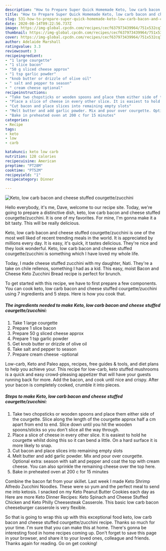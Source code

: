 ```yaml
---
description: "How to Prepare Super Quick Homemade Keto, low carb bacon and cheese stuffed courgette/zucchini"
title: "How to Prepare Super Quick Homemade Keto, low carb bacon and cheese stuffed courgette/zucchini"
slug: 531-how-to-prepare-super-quick-homemade-keto-low-carb-bacon-and-cheese-stuffed-courgette-zucchini
date: 2020-08-14T09:22:56.737Z
image: https://img-global.cpcdn.com/recipes/cecf637973439964/751x532cq70/keto-low-carb-bacon-and-cheese-stuffed-courgettezucchini-recipe-main-photo.jpg
thumbnail: https://img-global.cpcdn.com/recipes/cecf637973439964/751x532cq70/keto-low-carb-bacon-and-cheese-stuffed-courgettezucchini-recipe-main-photo.jpg
cover: https://img-global.cpcdn.com/recipes/cecf637973439964/751x532cq70/keto-low-carb-bacon-and-cheese-stuffed-courgettezucchini-recipe-main-photo.jpg
author: Adelaide Marshall
ratingvalue: 3.3
reviewcount: 3
recipeingredient:
- "1 large courgette"
- "1 slice bacon"
- "50 g sliced cheese approx"
- "1 tsp garlic powder"
- "knob butter or drizzle of olive oil"
- " salt and pepper to season"
- " cream cheese optional"
recipeinstructions:
- "Take two chopsticks or wooden spoons and place them either side of the courgette. Slice along the length of the courgette approx half a cm apart from end to end. Slice down until you hit the wooden spoons/sticks so you don&#39;t slice all the way through."
- "Place a slice of cheese in every other slice. It is easiest to hold he courgette whilst doing this so it can bend a little. On a hard surface it is more likely to snap."
- "Cut bacon and place slices into remaining empty slots"
- "Melt butter and add garlic powder. Mix and pour over courgette. Optional extra: season with salt and pepper and coat the top with cream cheese. You can also sprinkle the remaining cheese over the top here."
- "Bake in preheated oven at 200 c for 15 minutes"
categories:
- Recipe
tags:
- keto
- low
- carb

katakunci: keto low carb 
nutrition: 128 calories
recipecuisine: American
preptime: "PT28M"
cooktime: "PT52M"
recipeyield: "1"
recipecategory: Dinner

---
```



![Keto, low carb bacon and cheese stuffed courgette/zucchini](https://img-global.cpcdn.com/recipes/cecf637973439964/751x532cq70/keto-low-carb-bacon-and-cheese-stuffed-courgettezucchini-recipe-main-photo.jpg)

Hello everybody, it's me, Dave, welcome to our recipe site. Today, we're going to prepare a distinctive dish, keto, low carb bacon and cheese stuffed courgette/zucchini. It is one of my favorites. For mine, I'm gonna make it a bit tasty. This will be really delicious.

Keto, low carb bacon and cheese stuffed courgette/zucchini is one of the most well liked of recent trending meals in the world. It is appreciated by millions every day. It is easy, it's quick, it tastes delicious. They're nice and they look wonderful. Keto, low carb bacon and cheese stuffed courgette/zucchini is something which I have loved my whole life.

Today, I made cheese stuffed zucchini with my daughter, Nati. They&#39;re a take on chile rellenos, something I had as a kid. This easy, moist Bacon and Cheese Keto Zucchini Bread recipe is perfect for brunch.


To get started with this recipe, we have to first prepare a few components. You can cook keto, low carb bacon and cheese stuffed courgette/zucchini using 7 ingredients and 5 steps. Here is how you cook that.

<!--inarticleads1-->

##### The ingredients needed to make Keto, low carb bacon and cheese stuffed courgette/zucchini:

1. Take 1 large courgette
1. Prepare 1 slice bacon
1. Prepare 50 g sliced cheese approx
1. Prepare 1 tsp garlic powder
1. Get knob butter or drizzle of olive oil
1. Take  salt and pepper to season
1. Prepare  cream cheese -optional


Low-carb, Keto and Paleo apps, recipes, free guides &amp; tools, and diet plans to help you achieve your. This recipe for low-carb, keto stuffed mushrooms is a quick and easy crowd-pleasing appetizer that will have your guests running back for more. Add the bacon, and cook until nice and crispy. After your bacon is completely cooked, crumble it into pieces. 

<!--inarticleads2-->

##### Steps to make Keto, low carb bacon and cheese stuffed courgette/zucchini:

1. Take two chopsticks or wooden spoons and place them either side of the courgette. Slice along the length of the courgette approx half a cm apart from end to end. Slice down until you hit the wooden spoons/sticks so you don&#39;t slice all the way through.
1. Place a slice of cheese in every other slice. It is easiest to hold he courgette whilst doing this so it can bend a little. On a hard surface it is more likely to snap.
1. Cut bacon and place slices into remaining empty slots
1. Melt butter and add garlic powder. Mix and pour over courgette. Optional extra: season with salt and pepper and coat the top with cream cheese. You can also sprinkle the remaining cheese over the top here.
1. Bake in preheated oven at 200 c for 15 minutes


Combine the bacon fat from your skillet. Last week I made Keto Shrimp Alfredo Zucchini Noodles. These were so yum and the perfect meal to send me into ketosis. I snacked on my Keto Peanut Butter Cookies each day as Here are more Keto Dinner Recipes: Keto Spinach and Cheese Stuffed Chicken and Keto Philly Cheesesteak Casserole. This basic low carb bacon cheeseburger casserole is very flexible. 

So that is going to wrap this up with this exceptional food keto, low carb bacon and cheese stuffed courgette/zucchini recipe. Thanks so much for your time. I'm sure that you can make this at home. There's gonna be interesting food in home recipes coming up. Don't forget to save this page in your browser, and share it to your loved ones, colleague and friends. Thanks again for reading. Go on get cooking!
